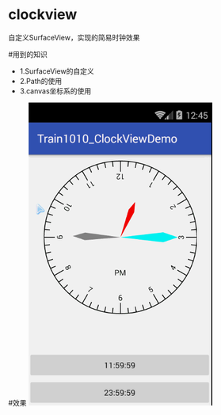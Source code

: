 # clockview
自定义SurfaceView，实现的简易时钟效果

#用到的知识
- 1.SurfaceView的自定义
- 2.Path的使用
- 3.canvas坐标系的使用

#效果
![image](https://github.com/chenxiaokang9731/clockview/blob/master/img/jdfw.gif)
